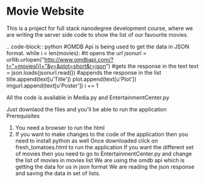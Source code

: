 Movie Website
=========================
This is a project for full stack nanodegree development course, where we are writing the server side code to show the list of our favourite movies.

.. code-block:: python
#OMDB Api is being used to get the data in JSON format.
while i < len(movies):
    #it opens the url
    jsonurl = urllib.urlopen("http://www.omdbapi.com/?t="+movies[i]+"&y=&plot=short&r=json")
    #gets the response in the text
    text = json.loads(jsonurl.read())
    #appends the response in the list
    title.append(text[u'Title'])
    plot.append(text[u'Plot'])
    imgurl.append(text[u'Poster'])
    i += 1
    
  All the code is available in Media.py and EntertainmentCenter.py

Just downlaod the files and you'll be able to run the application
Prerequisites
1. You need a browser to run the html
2. If you want to make changes to the code of the application then you need to install python as well
Once downloaded
click on fresh_tomatoes.html to run the application
If you want the different set of movies then you need to go to EntertainmentCenter.py and change the list of movies in movies list
We are using the omdb api which is getting the data for us in json format
We are reading the json response and saving the data in set of lists.
